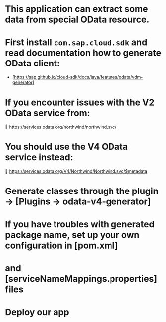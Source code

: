 # This application can extract some data from special OData resource.

# First install `com.sap.cloud.sdk` and read documentation how to generate OData client:
 - [https://sap.github.io/cloud-sdk/docs/java/features/odata/vdm-generator]

# If you encounter issues with the V2 OData service from:
   🔗 https://services.odata.org/northwind/northwind.svc/
# You should use the V4 OData service instead:
🔗 https://services.odata.org/V4/Northwind/Northwind.svc/$metadata

# Generate classes through the plugin -> [Plugins -> odata-v4-generator] 

# If you have troubles with generated package name, set up your own configuration in [pom.xml] 
# and [serviceNameMappings.properties] files

# Deploy our app